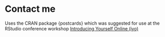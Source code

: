 
# Contact me

<!-- badges: start -->
<!-- badges: end -->

Uses the CRAN package {postcards} which was suggested for use at the RStudio conference workshop [Introducing Yourself Online (iyo)](https://iyo-rstudio-global.netlify.app/collection/day01/02-postcards/) 


